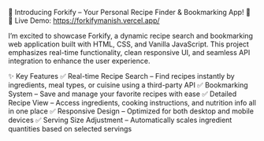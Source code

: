 🍴 Introducing Forkify – Your Personal Recipe Finder & Bookmarking App! 🚀
🔗 Live Demo: https://forkifymanish.vercel.app/

I’m excited to showcase Forkify, a dynamic recipe search and bookmarking web application built with HTML, CSS, and Vanilla JavaScript. This project emphasizes real-time functionality, clean responsive UI, and seamless API integration to enhance the user experience.

✨ Key Features
✅ Real-time Recipe Search – Find recipes instantly by ingredients, meal types, or cuisine using a third-party API
✅ Bookmarking System – Save and manage your favorite recipes with ease
✅ Detailed Recipe View – Access ingredients, cooking instructions, and nutrition info all in one place
✅ Responsive Design – Optimized for both desktop and mobile devices
✅ Serving Size Adjustment – Automatically scales ingredient quantities based on selected servings
